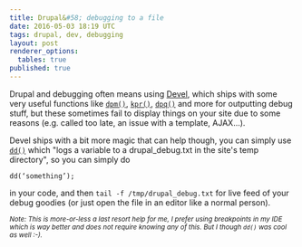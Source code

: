 ```yaml
---
title: Drupal&#58; debugging to a file
date: 2016-05-03 18:19 UTC
tags: drupal, dev, debugging
layout: post
renderer_options:
  tables: true
published: true
---
```


Drupal and debugging often means using [Devel](https://www.drupal.org/project/devel), which ships with some
very useful functions like [`dpm()`](https://api.drupal.org/api/devel/devel.module/function/dpm/8.x-1.x), [`kpr()`](https://api.drupal.org/api/devel/devel.module/function/kpr/8.x-1.x), [`dpq()`](https://api.drupal.org/api/devel/devel.module/function/dpq/8.x-1.x) and more for outputting debug stuff,
but these sometimes fail to display things on your site due to some reasons (e.g. called too
late, an issue with a template, AJAX...).

Devel ships with a bit more magic that can help though, you can simply use [`dd()`](http://www.drupalcontrib.org/api/drupal/contributions%21devel%21devel.module/function/dd/7)
which "logs a variable to a drupal_debug.txt in the site's temp directory", so you can simply
do

`dd(‘something’);`

in your code, and then `tail -f /tmp/drupal_debug.txt` for live feed
of your debug goodies (or just open the file in an editor like a normal person).

*<small>Note: This is more-or-less a last resort help for me, I prefer using breakpoints
in my IDE which is way better and does not require knowing any of this. But I though
`dd()` was cool as well :-).</small>*
